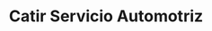 ---
title: "Catir Servicio Automotriz"
url: /caracas/catir-servicio-automotriz/
shop: Autowerkstatt
---
